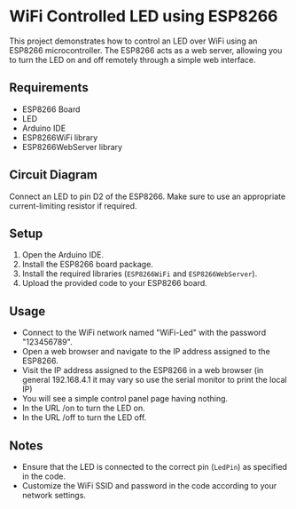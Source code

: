 # WiFi Controlled LED using ESP8266

This project demonstrates how to control an LED over WiFi using an ESP8266 microcontroller. The ESP8266 acts as a web server, allowing you to turn the LED on and off remotely through a simple web interface.

## Requirements
- ESP8266 Board
- LED
- Arduino IDE
- ESP8266WiFi library
- ESP8266WebServer library

## Circuit Diagram
Connect an LED to pin D2 of the ESP8266. Make sure to use an appropriate current-limiting resistor if required.

## Setup
1. Open the Arduino IDE.
2. Install the ESP8266 board package.
3. Install the required libraries (`ESP8266WiFi` and `ESP8266WebServer`).
4. Upload the provided code to your ESP8266 board.

## Usage
- Connect to the WiFi network named "WiFi-Led" with the password "123456789".
- Open a web browser and navigate to the IP address assigned to the ESP8266.
- Visit the IP address assigned to the ESP8266 in a web browser (in general 192.168.4.1 it may vary so use the serial monitor to print the local IP)
- You will see a simple control panel page having nothing.
- In the URL <IP>/on to turn the LED on.
- In the URL <IP>/off to turn the LED off.

## Notes
- Ensure that the LED is connected to the correct pin (`LedPin`) as specified in the code.
- Customize the WiFi SSID and password in the code according to your network settings.
